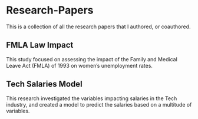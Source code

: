 # Research-Papers

This is a collection of all the research papers that I authored, or coauthored. 

## FMLA Law Impact

This study focused on assessing the impact of the Family and Medical Leave Act (FMLA) of 1993 on women’s unemployment rates. 

## Tech Salaries Model

This research investigated the variables impacting salaries in the Tech industry, and created a model to predict the salaries based on a multitude of variables.
